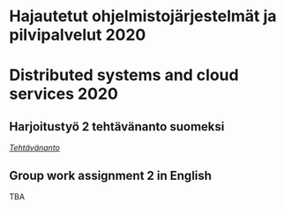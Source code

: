 # Hajautetut ohjelmistojärjestelmät ja pilvipalvelut 2020

# Distributed systems and cloud services 2020

## Harjoitustyö 2 tehtävänanto suomeksi

*[Tehtävänanto](Tehtavananto.md)*

## Group work assignment 2 in  English

TBA

<!---
*[Assignment](https://gitlab.utu.fi/jarilehtogroup/ringersclock/-/blob/master/Assignment.md)*
-->
